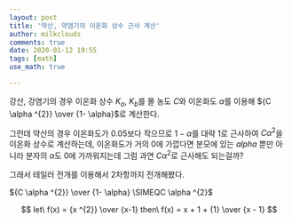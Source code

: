 ```yaml
---
layout: post
title: '약산, 약염기의 이온화 상수 근사 계산'
author: milkclouds
comments: true
date: 2020-01-12 19:55
tags: [math]
use_math: true

---
```


강산, 강염기의 경우 이온화 상수 $K_{a}$, $K_{b}$를 몰 농도 $C$와 이온화도 $\alpha$를 이용해 ${C \alpha ^{2}} \over {1- \alpha}$로 계산한다.  

그런데 약산의 경우 이온화도가 0.05보다 작으므로 $1 - \alpha$를 대략 1로 근사하여 $C \alpha^{2}$을 이온화 상수로 계산하는데, 이온화도가 거의 0에 가깝다면 분모에 있는 $alpha$ 뿐만 아니라 분자의 $\alpha$도 0에 가까워지는데 그럼 과연 $C \alpha^{2}$로 근사해도 되는걸까?  


그래서 테일러 전개를 이용해서 2차항까지 전개해봤다.  

${C \alpha ^{2}} \over {1- \alpha} \SIMEQC \alpha ^{2}$

$$
let\ f(x) = {x ^{2}} \over {x-1}  
then\ f(x) = x + 1 + {1} \over {x - 1}
$$